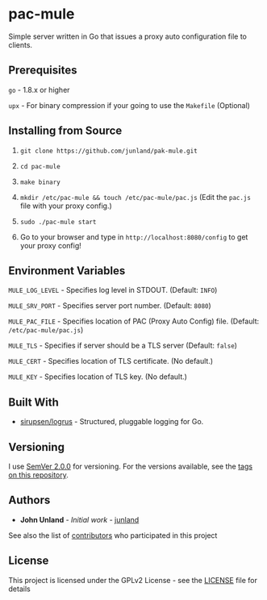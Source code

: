 # pac-mule
Simple server written in Go that issues a proxy auto configuration file to clients.

## Prerequisites

`go` - 1.8.x or higher

`upx` - For binary compression if your going to use the `Makefile` (Optional)

## Installing from Source

1. `git clone https://github.com/junland/pak-mule.git`

2. `cd pac-mule`

3. `make binary`

4. `mkdir /etc/pac-mule && touch /etc/pac-mule/pac.js` (Edit the `pac.js` file with your proxy config.)

5. `sudo ./pac-mule start`

6. Go to your browser and type in `http://localhost:8080/config` to get your proxy config!

## Environment Variables

`MULE_LOG_LEVEL`  - Specifies log level in STDOUT. (Default: `INFO`)

`MULE_SRV_PORT` - Specifies server port number. (Default: `8080`)

`MULE_PAC_FILE` - Specifies location of PAC (Proxy Auto Config) file. (Default: `/etc/pac-mule/pac.js`)

`MULE_TLS` - Specifies if server should be a TLS server (Default: `false`)

`MULE_CERT` - Specifies location of TLS certificate. (No default.)

`MULE_KEY` - Specifies location of TLS key. (No default.)

## Built With

* [sirupsen/logrus](https://github.com/sirupsen/logrus) - Structured, pluggable logging for Go.

## Versioning

I use [SemVer 2.0.0](http://semver.org/) for versioning. For the versions available, see the [tags on this repository](https://github.com/junland/pak-mule/tags).

## Authors

* **John Unland** - *Initial work* - [junland](https://github.com/junland)

See also the list of [contributors](https://github.com/your/project/contributors) who participated in this project

## License

This project is licensed under the GPLv2 License - see the [LICENSE](LICENSE.md) file for details
